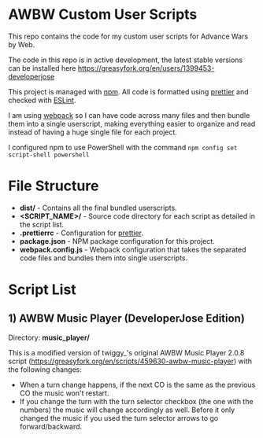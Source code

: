 # AWBW Custom User Scripts
This repo contains the code for my custom user scripts for Advance Wars by Web.

The code in this repo is in active development, the latest stable versions can be installed here https://greasyfork.org/en/users/1399453-developerjose

This project is managed with [npm](https://www.npmjs.com/). All code is formatted using [prettier](https://prettier.io) and checked with [ESLint](https://eslint.org/).

I am using [webpack](https://webpack.js.org/) so I can have code across many files and then bundle them into a single userscript, making everything easier to organize and read instead of having a huge single file for each project.

I configured npm to use PowerShell with the command ```npm config set script-shell powershell```

# File Structure
* **dist/** - Contains all the final bundled userscripts.
* **<SCRIPT_NAME>/** - Source code directory for each script as detailed in the script list.
* **.prettierrc** - Configuration for [prettier](https://prettier.io).
* **package.json** - NPM package configuration for this project.
* **webpack.config.js** - Webpack configuration that takes the separated code files and bundles them into single userscripts.

# Script List
## 1) AWBW Music Player (DeveloperJose Edition)
Directory: **music_player/**

This is a modified version of twiggy_'s original AWBW Music Player 2.0.8 script (https://greasyfork.org/en/scripts/459630-awbw-music-player) with the following changes:
* When a turn change happens, if the next CO is the same as the previous CO the music won't restart.
* If you change the turn with the turn selector checkbox (the one with the numbers) the music will change accordingly as well. Before it only changed the music if you used the turn selector arrows to go forward/backward.